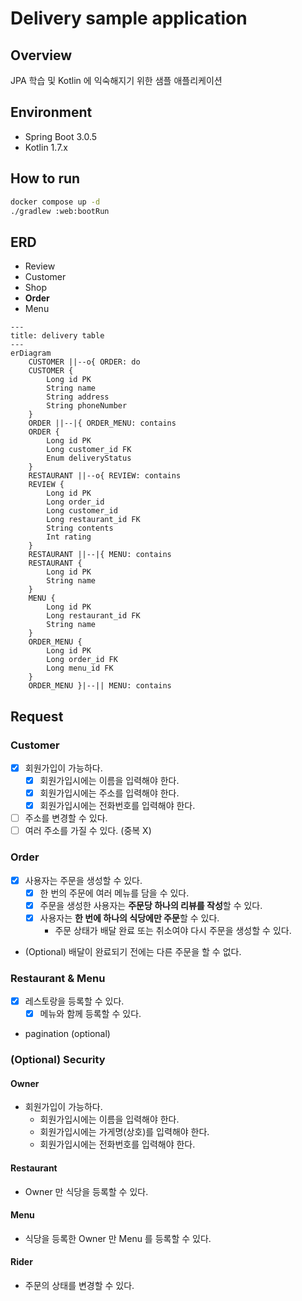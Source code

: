 # Delivery sample application

## Overview

JPA 학습 및 Kotlin 에 익숙해지기 위한 샘플 애플리케이션

## Environment

- Spring Boot 3.0.5
- Kotlin 1.7.x

## How to run

```bash
docker compose up -d
./gradlew :web:bootRun
```

## ERD

- Review
- Customer
- Shop
- **Order**
- Menu

```mermaid
---
title: delivery table
---
erDiagram
    CUSTOMER ||--o{ ORDER: do
    CUSTOMER {
        Long id PK
        String name
        String address
        String phoneNumber
    }
    ORDER ||--|{ ORDER_MENU: contains
    ORDER {
        Long id PK
        Long customer_id FK
        Enum deliveryStatus
    }
    RESTAURANT ||--o{ REVIEW: contains
    REVIEW {
        Long id PK
        Long order_id
        Long customer_id
        Long restaurant_id FK
        String contents
        Int rating
    }
    RESTAURANT ||--|{ MENU: contains
    RESTAURANT {
        Long id PK
        String name
    }
    MENU {
        Long id PK
        Long restaurant_id FK
        String name
    }
    ORDER_MENU {
        Long id PK
        Long order_id FK
        Long menu_id FK
    }
    ORDER_MENU }|--|| MENU: contains
```

## Request

### Customer

- [x] 회원가입이 가능하다.
    - [x] 회원가입시에는 이름을 입력해야 한다.
    - [x] 회원가입시에는 주소를 입력해야 한다.
    - [x] 회원가입시에는 전화번호를 입력해야 한다.
- [ ] 주소를 변경할 수 있다.
- [ ] 여러 주소를 가질 수 있다. (중복 X)

### Order

- [x] 사용자는 주문을 생성할 수 있다.
    - [x] 한 번의 주문에 여러 메뉴를 담을 수 있다.
    - [x] 주문을 생성한 사용자는 **주문당 하나의 리뷰를 작성**할 수 있다.
    - [x] 사용자는 **한 번에 하나의 식당에만 주문**할 수 있다.
      - 주문 상태가 배달 완료 또는 취소여야 다시 주문을 생성할 수 있다.
- (Optional) 배달이 완료되기 전에는 다른 주문을 할 수 없다.

### Restaurant & Menu

- [x] 레스토랑을 등록할 수 있다.
  - [x] 메뉴와 함께 등록할 수 있다.

- pagination (optional)

### (Optional) Security

#### Owner

- 회원가입이 가능하다.
    - 회원가입시에는 이름을 입력해야 한다.
    - 회원가입시에는 가게명(상호)를 입력해야 한다.
    - 회원가입시에는 전화번호를 입력해야 한다.

#### Restaurant

- Owner 만 식당을 등록할 수 있다.

#### Menu

- 식당을 등록한 Owner 만 Menu 를 등록할 수 있다.

#### Rider

- 주문의 상태를 변경할 수 있다.
